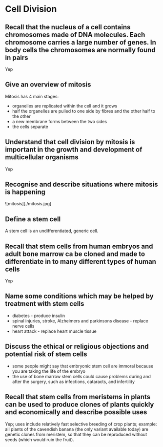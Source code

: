 # Cell Division
## Recall that the nucleus of a cell contains chromosomes made of DNA molecules. Each chromosome carries a large number of genes. In body cells the chromosomes are normally found in pairs
Yep
## Give an overview of mitosis
Mitosis has 4 main stages:
- organelles are replicated within the cell and it grows
- half the organelles are pulled to one side by fibres and the other half to the other
- a new membrane forms between the two sides
- the cells separate
## Understand that cell division by mitosis is important in the growth and development of multicellular organisms
Yep
## Recognise and describe situations where mitosis is happening
![mitosis][./mitosis.jpg]
## Define a stem cell
A stem cell is an undifferentiated, generic cell.
## Recall that stem cells from human embryos and adult bone marrow ca be cloned and made to differentiate in to many different types of human cells
Yep
## Name some conditions which may be helped by treatment with stem cells
- diabetes - produce insulin
- spinal injuries, stroke, Alzheimers and parkinsons disease - replace nerve cells
- heart attack - replace heart muscle tissue
## Discuss the ethical or religious objections and potential risk of stem cells
- some people might say that embryonic stem cell are immoral because you are taking the life of the embryo
- the use of bone marrow stem cells could cause problems during and after the surgery, such as infections, cataracts, and infertility
## Recall that stem cells from meristems in plants can be used to produce clones of plants quickly and economically and describe possible uses
Yep; uses include relatively fast selective breeding of crop plants; example: all plants of the cavendish banana (the only variant available today) are genetic clones from meristem, so that they can be reproduced without seeds (which would ruin the fruit).
